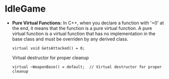 # IdleGame

- **Pure Virtual Functions:** 
    In C++, when you declare a function with '=0' at the end, it means that the function is a pure virtual function. A pure virtual function is a virtual function that has no implementation in the base class and must be overriden by any derived class.
    ```
    virtual void GetsAttacked() = 0;
    ```

    Virtual destructor for proper cleanup 
    ```
    virtual ~WeaponBase() = default;  // Virtual destructor for proper cleanup
    ```